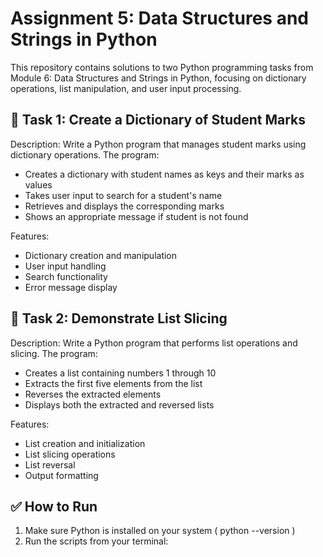 # Assignment 5: Data Structures and Strings in Python
This repository contains solutions to two Python programming tasks from Module 6: Data Structures and Strings in Python, focusing on dictionary operations, list manipulation, and user input processing.

## 📝 Task 1: Create a Dictionary of Student Marks
Description: Write a Python program that manages student marks using dictionary operations. The program:

- Creates a dictionary with student names as keys and their marks as values
- Takes user input to search for a student's name
- Retrieves and displays the corresponding marks
- Shows an appropriate message if student is not found

Features:
- Dictionary creation and manipulation
- User input handling
- Search functionality
- Error message display

## 📝 Task 2: Demonstrate List Slicing
Description: Write a Python program that performs list operations and slicing. The program:

- Creates a list containing numbers 1 through 10
- Extracts the first five elements from the list
- Reverses the extracted elements
- Displays both the extracted and reversed lists

Features:
- List creation and initialization
- List slicing operations
- List reversal
- Output formatting

## ✅ How to Run
1. Make sure Python is installed on your system ( python --version )
2. Run the scripts from your terminal:
